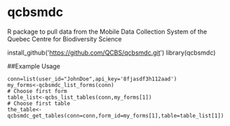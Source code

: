# qcbsmdc
R package to pull data from the Mobile Data Collection System of the Quebec Centre for Biodiversity Science

install_github('https://github.com/QCBS/qcbsmdc.git')
library(qcbsmdc)

##Example Usage
```rsplus
conn=list(user_id="JohnDoe",api_key='8fjasdf3h112aad') 
my_forms<-qcbsmdc_list_forms(conn)
# Choose first form
table_list<-qcbs_list_tables(conn,my_forms[1])
# Choose first table
the_table<-qcbsmdc_get_tables(conn=conn,form_id=my_forms[1],table=table_list[1])
```
